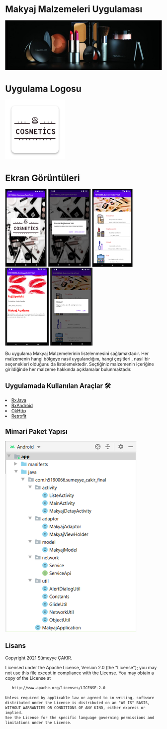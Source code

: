 # Makyaj Malzemeleri Uygulaması

<p align="center">
<img src="https://github.com/sumeyyecakr/h5190066sumeyyecakir/blob/main/Screens/kapakresmi.jpg"/>
</p>

# Uygulama Logosu
![appicon](https://github.com/sumeyyecakr/h5190066sumeyyecakir/blob/main/Screens/ic_launcher.png)


<h1 id="EkranGoruntuleri">Ekran Görüntüleri</h1>
<p>
  <img height= "250"  src="https://github.com/sumeyyecakr/h5190066sumeyyecakir/blob/main/Screens/1.PNG" alt="SS1" />
  <img height= "250"  src="https://github.com/sumeyyecakr/h5190066sumeyyecakir/blob/main/Screens/2.PNG" alt="SS2" />
  <img height= "250"  src="https://github.com/sumeyyecakr/h5190066sumeyyecakir/blob/main/Screens/3.PNG" alt="SS3" />
  <img height= "250"  src="https://github.com/sumeyyecakr/h5190066sumeyyecakir/blob/main/Screens/4.PNG" alt="SS4" />
  <img height= "250"  src="https://github.com/sumeyyecakr/h5190066sumeyyecakir/blob/main/Screens/5.PNG" alt="SS5" />

</p>
Bu uygulama Makyaj Malzemelerinin listelenmesini sağlamaktadır. Her malzemenin hangi bölgeye 
nasıl uygulandığını, hangi çeşitleri , nasıl bir seçenekleri olduğunu da listelemektedir. 
Seçtiğiniz malzemenin içeriğine girildiğinde her malzeme hakkında açıklamalar
bulunmaktadır.

## Uygulamada Kullanılan Araçlar 🛠
<li><a href="https://github.com/ReactiveX/RxJava">RxJava</a></li>
<li><a href="https://github.com/ReactiveX/RxAndroid">RxAndroid</a></li>
<li><a href="https://github.com/square/okhttp">OkHttp</a></li>
<li><a href="https://square.github.io/retrofit/">Retrofit</a></li>

## Mimari Paket Yapısı
![Architecture](https://github.com/sumeyyecakr/h5190066sumeyyecakir/blob/main/Screens/mimari.png)

Lisans
--------

Copyright 2021 Sümeyye ÇAKIR.

Licensed under the Apache License, Version 2.0 (the "License");
    you may not use this file except in compliance with the License.
    You may obtain a copy of the License at

       http://www.apache.org/licenses/LICENSE-2.0

    Unless required by applicable law or agreed to in writing, software
    distributed under the License is distributed on an "AS IS" BASIS,
    WITHOUT WARRANTIES OR CONDITIONS OF ANY KIND, either express or implied.
    See the License for the specific language governing permissions and
    limitations under the License.
